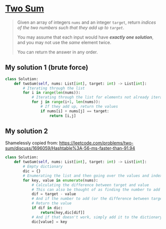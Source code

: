 # [Two Sum](https://leetcode.com/problems/two-sum/)

> Given an array of integers `nums` and an integer `target`, return *indices of the two numbers such that they add up to* *`target`*.
>
> You may assume that each input would have ***exactly one solution***, and you may not use the *same* element twice.
>
> You can return the answer in any order.

## My solution 1 (brute force)

```python
class Solution:
    def twoSum(self, nums: List[int], target: int) -> List[int]:
        # Iterating through the list
        for i in range(len(nums)):
            # Iterating through the list for elements not already iterated through before (in the previous loop)
            for j in range(i+1, len(nums)):
                # If they add up, return the values
                if nums[i] + nums[j] == target:
                    return [i,j]
```

## My solution 2

Shamelessly copied from: https://leetcode.com/problems/two-sum/discuss/1696059/Hashtable%3A-56-ms-faster-than-91.94

```python
class Solution:
    def twoSum(self, nums: List[int], target: int) -> List[int]:
        # Empty dictionary
        dic = {}
        # Enumerating the list and then going over the values and indexes
        for key, value in enumerate(nums):
            # Calculating the difference between target and value
            # This can also be thought of as finding the number to add to existing value to reach target
            dif = target - value
            # And if the number to add (or the difference between target and existing value) exists in "dic" (empty dictionary)
            # Return the value
            if dif in dic:
                return[key,dic[dif]]
            # And if that doesn't work, simply add it to the dictionary
            dic[value] = key
```

